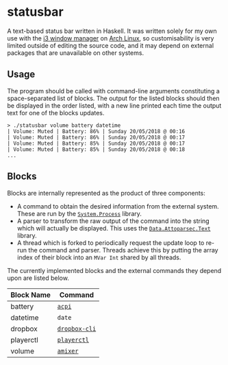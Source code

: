 # statusbar

A text-based status bar written in Haskell. It was written solely for my own use with the [i3 window manager](https://i3wm.org/) on [Arch Linux](https://www.archlinux.org/), so customisability is very limited outside of editing the source code, and it may depend on external packages that are unavailable on other systems.

## Usage

The program should be called with command-line arguments constituting a space-separated list of blocks. The output for the listed blocks should then be displayed in the order listed, with a new line printed each time the output text for one of the blocks updates.

```
> ./statusbar volume battery datetime
| Volume: Muted | Battery: 86% | Sunday 20/05/2018 @ 00:16
| Volume: Muted | Battery: 86% | Sunday 20/05/2018 @ 00:17
| Volume: Muted | Battery: 85% | Sunday 20/05/2018 @ 00:17
| Volume: Muted | Battery: 85% | Sunday 20/05/2018 @ 00:18
...
```

## Blocks

Blocks are internally represented as the product of three components:

* A command to obtain the desired information from the external system. These are run by the [`System.Process`](https://hackage.haskell.org/package/process) library.
* A parser to transform the raw output of the command into the string which will actually be displayed. This uses the [`Data.Attoparsec.Text`](https://hackage.haskell.org/package/attoparsec) library.
* A thread which is forked to periodically request the update loop to re-run the command and parser. Threads achieve this by putting the array index of their block into an `MVar Int` shared by all threads.

The currently implemented blocks and the external commands they depend upon are listed below.

| Block Name | Command                                                                       |
|------------|-------------------------------------------------------------------------------|
| battery    | [`acpi`](https://www.archlinux.org/packages/community/x86_64/acpi/)           |
| datetime   | `date`                                                                        |
| dropbox    | [`dropbox-cli`](https://aur.archlinux.org/packages/dropbox-cli/)              |
| playerctl  | [`playerctl`](https://www.archlinux.org/packages/community/x86_64/playerctl/) |
| volume     | [`amixer`](https://www.archlinux.org/packages/extra/x86_64/alsa-utils/)       |
